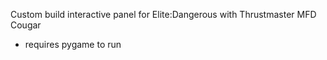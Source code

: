 Custom build interactive panel for Elite:Dangerous with Thrustmaster MFD Cougar
- requires pygame to run
